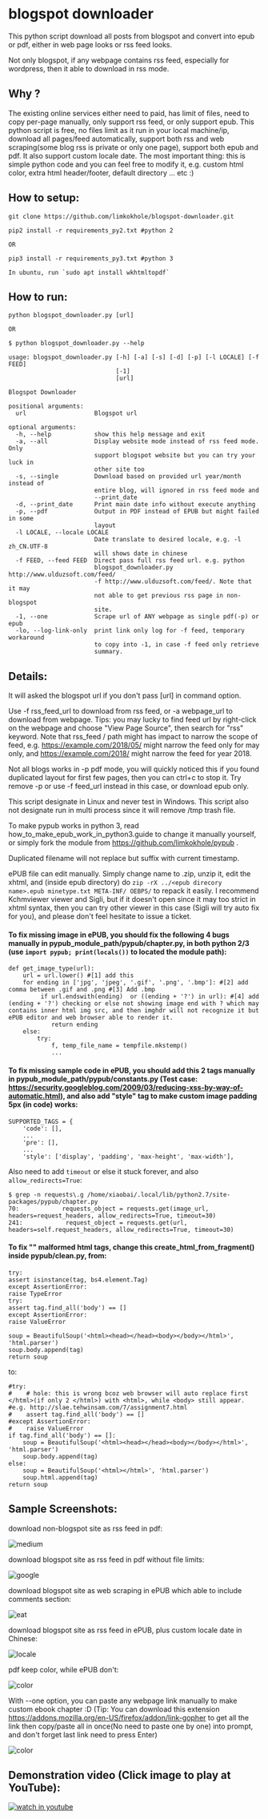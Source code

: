 # blogspot downloader

This python script download all posts from blogspot and convert into epub or pdf, either in web page looks or rss feed looks.

Not only blogspot, if any webpage contains rss feed, especially for wordpress, then it able to download in rss mode.

## Why ?

The existing online services either need to paid, has limit of files, need to copy per-page manually, only support rss feed, or only support epub. This python script is free, no files limit as it run in your local machine/ip, download all pages/feed automatically, support both rss and web scraping(some blog rss is private or only one page), support both epub and pdf. It also support custom locale date. The most important thing: this is simple python code and you can feel free to modify it, e.g. custom html color, extra html header/footer, default directory ... etc :)

## How to setup:
    git clone https://github.com/limkokhole/blogspot-downloader.git

    pip2 install -r requirements_py2.txt #python 2

    OR

    pip3 install -r requirements_py3.txt #python 3

    In ubuntu, run `sudo apt install wkhtmltopdf`

## How to run:

    python blogspot_downloader.py [url]

    OR

    $ python blogspot_downloader.py --help

    usage: blogspot_downloader.py [-h] [-a] [-s] [-d] [-p] [-l LOCALE] [-f FEED]
                                  [-1]
                                  [url]

    Blogspot Downloader

    positional arguments:
      url                   Blogspot url

    optional arguments:
      -h, --help            show this help message and exit
      -a, --all             Display website mode instead of rss feed mode. Only
                            support blogspot website but you can try your luck in
                            other site too
      -s, --single          Download based on provided url year/month instead of
                            entire blog, will ignored in rss feed mode and
                            --print_date
      -d, --print_date      Print main date info without execute anything
      -p, --pdf             Output in PDF instead of EPUB but might failed in some
                            layout
      -l LOCALE, --locale LOCALE
                            Date translate to desired locale, e.g. -l zh_CN.UTF-8
                            will shows date in chinese
      -f FEED, --feed FEED  Direct pass full rss feed url. e.g. python
                            blogspot_downloader.py http://www.ulduzsoft.com/feed/
                            -f http://www.ulduzsoft.com/feed/. Note that it may
                            not able to get previous rss page in non-blogspot
                            site.
      -1, --one             Scrape url of ANY webpage as single pdf(-p) or epub
      -lo, --log-link-only  print link only log for -f feed, temporary workaround
                            to copy into -1, in case -f feed only retrieve
                            summary.

## Details:

It will asked the blogspot url if you don't pass [url] in command option.

Use -f rss_feed_url to download from rss feed, or -a webpage_url to download from webpage. Tips: you may lucky to find feed url by right-click on the webpage and choose "View Page Source", then search for "rss" keyword. Note that rss_feed / path might has impact to narrow the scope of feed, e.g. https://example.com/2018/05/ might narrow the feed only for may only, and https://example.com/2018/ might narrow the feed for year 2018.

Not all blogs works in -p pdf mode, you will quickly noticed this if you found duplicated layout for first few pages, then you can ctrl+c to stop it. Try remove -p or use -f feed_url instead in this case, or download epub only.

This script designate in Linux and never test in Windows. This script also not designate run in multi process since it will remove /tmp trash file.

To make pypub works in python 3, read how_to_make_epub_work_in_python3.guide to change it manually yourself, or simply fork the module from https://github.com/limkokhole/pypub .

Duplicated filename will not replace but suffix with current timestamp.

ePUB file can edit manually. Simply change name to .zip, unzip it, edit the xhtml, and (inside epub directory) do `zip -rX ../<epub direcory name>.epub minetype.txt META-INF/ OEBPS/` to repack it easily.  I recommend Kchmviewer viewer and Sigli, but if it doesn't open since it may too strict in xhtml syntax, then you can try other viewer in this case (Sigli will try auto fix for you), and please don't feel hesitate to issue a ticket.

#### To fix missing image in ePUB, you should fix the following 4 bugs manually in pypub_module_path/pypub/chapter.py, in both python 2/3 (use `import pypub; print(locals())` to located the module path):

    def get_image_type(url):
        url = url.lower() #[1] add this
        for ending in ['jpg', 'jpeg', '.gif', '.png', '.bmp']: #[2] add comma between .gif and .png #[3] Add .bmp
             if url.endswith(ending)  or ((ending + '?') in url): #[4] add (ending + '?') checking or else not showing image end with ? which may contains inner html img src, and then imghdr will not recognize it but ePUB editor and web browser able to render it.
                return ending
        else:
            try:
                f, temp_file_name = tempfile.mkstemp()
                ...

#### To fix missing sample code in ePUB, you should add this 2 tags manually in pypub_module_path/pypub/constants.py (Test case: https://security.googleblog.com/2009/03/reducing-xss-by-way-of-automatic.html), and also add "style" tag to make custom image padding 5px (in code) works:

    SUPPORTED_TAGS = {
        'code': [],
        ...
        'pre': [],
        ...
        'style': ['display', 'padding', 'max-height', 'max-width'],

Also need to add `timeout` or else it stuck forever, and also `allow_redirects=True`:
  
    $ grep -n requests\.g /home/xiaobai/.local/lib/python2.7/site-packages/pypub/chapter.py
    70:            requests_object = requests.get(image_url, headers=request_headers, allow_redirects=True, timeout=30)
    241:            request_object = requests.get(url, headers=self.request_headers, allow_redirects=True, timeout=30)

#### To fix "</html></html>" malformed html tags, change this create_html_from_fragment() inside pypub/clean.py, from:

    try:
	assert isinstance(tag, bs4.element.Tag)
    except AssertionError:
	raise TypeError
    try:
	assert tag.find_all('body') == []
    except AssertionError:
	raise ValueError

    soup = BeautifulSoup('<html><head></head><body></body></html>', 'html.parser')
    soup.body.append(tag)
    return soup

to:

    #try:
    #    # hole: this is wrong bcoz web browser will auto replace first </html>(if only 2 </html>) with <html>, while <body> still appear.
    #e.g. http://slae.tehwinsam.com/7/assignment7.html
    #    assert tag.find_all('body') == []
    #except AssertionError:
    #    raise ValueError
    if tag.find_all('body') == []:
        soup = BeautifulSoup('<html><head></head><body></body></html>', 'html.parser')
        soup.body.append(tag)
    else:
        soup = BeautifulSoup('<html></html>', 'html.parser')
        soup.html.append(tag)
    return soup
 
## Sample Screenshots:

download non-blogspot site as rss feed in pdf:  

![medium](/medium.png?raw=true "download non-blogspot site as rss feed in pdf")  

download blogspot site as rss feed in pdf without file limits:

![google](/google.png?raw=true "download blogspot site as rss feed in pdf without file limits")  

download blogspot site as web scraping in ePUB which able to include comments section:

![eat](/eat.png?raw=true "download blogspot site as web scraping in ePUB")

download blogspot site as rss feed in ePUB, plus custom locale date in Chinese:  

![locale](/locale.png?raw=true "download blogspot site as rss feed in ePUB, plus custom locale")

pdf keep color, while ePUB don't:  

![color](/color.png?raw=true "pdf keep color, while ePUB don't")

With --one option, you can paste any webpage link manually to make custom ebook chapter :D (Tip: You can download this extension https://addons.mozilla.org/en-US/firefox/addon/link-gopher to get all the link then copy/paste all in once(No need to paste one by one) into prompt, and don't forget last link need to press Enter)

![color](/perl.png?raw=true "You can even paste any webpage link to create a nice ePUB ebook :D")

## Demonstration video (Click image to play at YouTube): ##
[![watch in youtube](https://i.ytimg.com/vi/B6QzTmMglEo/hqdefault.jpg)](https://www.youtube.com/watch?v=B6QzTmMglEo "Blogspot_downloader")


